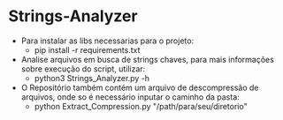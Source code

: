 # Strings-Analyzer

* Para instalar as libs necessarias para o projeto:
  - pip install -r requirements.txt
* Analise arquivos em busca de strings chaves, para mais informações sobre execução do script, utilizar:
  - python3 Strings_Analyzer.py -h
* O Repositório também contém um arquivo de descompressão de arquivos, onde so é necessário inputar o caminho da pasta:
  - python Extract_Compression.py "/path/para/seu/diretorio"


